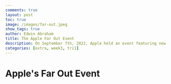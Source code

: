 ```yaml
---
comments: true
layout: post
toc: true
image: /images/far-out.jpeg
show_tags: true
author: Edwin Abraham
title: The Apple Far Out Event
description: On September 7th, 2022, Apple held an event featuring new products with the iPhone 14, Airpods Pro 2, and 3 new Apple Watches.
categories: [extra, week3, tri1]
---
```


# Apple's Far Out Event

